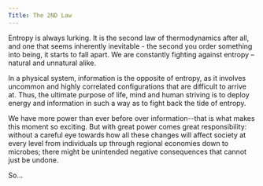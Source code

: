 ```yaml
---
Title: The 2ND Law
---
```


Entropy is always lurking. It is the second law of thermodynamics after all, and one that seems inherently inevitable - the second you order something into being, it starts to fall apart. We are constantly fighting against entropy – natural and unnatural alike. 

In a physical system, information is the opposite of entropy, as it involves uncommon and highly correlated configurations that are difficult to arrive at. Thus, the ultimate purpose of life, mind and human striving is to deploy energy and information in such a way as to fight back the tide of entropy.

We have more power than ever before over information--that is what makes this moment so exciting. But with great power comes great responsibility: without a careful eye towards how all these changes will affect society at every level from individuals up through regional economies down to microbes; there might be unintended negative consequences that cannot just be undone.

So… 
